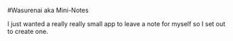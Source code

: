 #Wasurenai aka Mini-Notes

I just wanted a really really small app to leave a note for myself so I set out to create one.